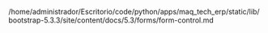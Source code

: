 /home/administrador/Escritorio/code/python/apps/maq_tech_erp/static/lib/bootstrap-5.3.3/site/content/docs/5.3/forms/form-control.md